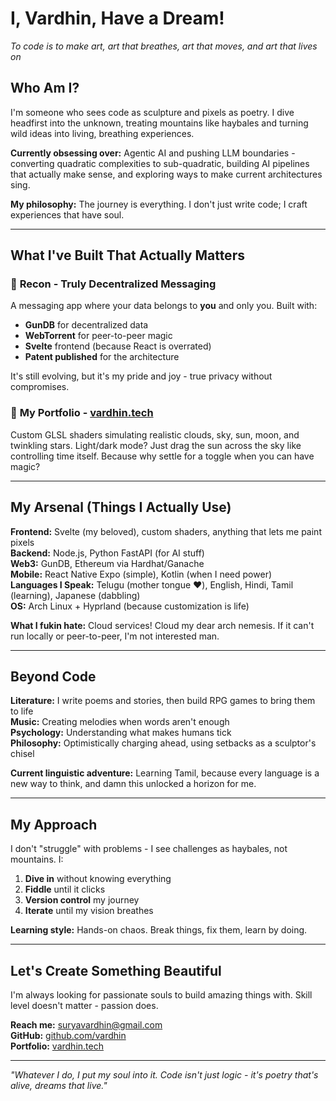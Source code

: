 # I, Vardhin, Have a Dream!

*To code is to make art, art that breathes, art that moves, and art that lives on*

## Who Am I? 

I'm someone who sees code as sculpture and pixels as poetry. I dive headfirst into the unknown, treating mountains like haybales and turning wild ideas into living, breathing experiences.

**Currently obsessing over:** Agentic AI and pushing LLM boundaries - converting quadratic complexities to sub-quadratic, building AI pipelines that actually make sense, and exploring ways to make current architectures sing.

**My philosophy:** The journey is everything. I don't just write code; I craft experiences that have soul.

---

## What I've Built That Actually Matters

### 🔐 **Recon** - Truly Decentralized Messaging
A messaging app where your data belongs to **you** and only you. Built with:
- **GunDB** for decentralized data
- **WebTorrent** for peer-to-peer magic  
- **Svelte** frontend (because React is overrated)
- **Patent published** for the architecture

It's still evolving, but it's my pride and joy - true privacy without compromises.

### 🌌 **My Portfolio** - [vardhin.tech](https://vardhin.tech)
Custom GLSL shaders simulating realistic clouds, sky, sun, moon, and twinkling stars. Light/dark mode? Just drag the sun across the sky like controlling time itself. Because why settle for a toggle when you can have magic?

---

## My Arsenal (Things I Actually Use)

**Frontend:** Svelte (my beloved), custom shaders, anything that lets me paint pixels  
**Backend:** Node.js, Python FastAPI (for AI stuff)  
**Web3:** GunDB, Ethereum via Hardhat/Ganache  
**Mobile:** React Native Expo (simple), Kotlin (when I need power)  
**Languages I Speak:** Telugu (mother tongue ❤️), English, Hindi, Tamil (learning), Japanese (dabbling)  
**OS:** Arch Linux + Hyprland (because customization is life)

**What I fukin hate:** Cloud services! Cloud my dear arch nemesis. If it can't run locally or peer-to-peer, I'm not interested man.

---

## Beyond Code

**Literature:** I write poems and stories, then build RPG games to bring them to life  
**Music:** Creating melodies when words aren't enough  
**Psychology:** Understanding what makes humans tick  
**Philosophy:** Optimistically charging ahead, using setbacks as a sculptor's chisel

**Current linguistic adventure:** Learning Tamil, because every language is a new way to think, and damn this unlocked a horizon for me.

---

## My Approach

I don't "struggle" with problems - I see challenges as haybales, not mountains. I:
1. **Dive in** without knowing everything
2. **Fiddle** until it clicks  
3. **Version control** my journey
4. **Iterate** until my vision breathes

**Learning style:** Hands-on chaos. Break things, fix them, learn by doing.

---

## Let's Create Something Beautiful

I'm always looking for passionate souls to build amazing things with. Skill level doesn't matter - passion does.

**Reach me:** [suryavardhin@gmail.com](mailto:suryavardhin@gmail.com)  
**GitHub:** [github.com/vardhin](https://github.com/vardhin)  
**Portfolio:** [vardhin.tech](https://vardhin.tech)

---

*"Whatever I do, I put my soul into it. Code isn't just logic - it's poetry that's alive, dreams that live."*
